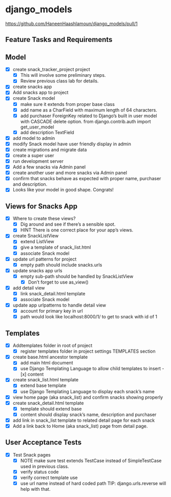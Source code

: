 # django_models

https://github.com/HaneenHaashlamoun/django_models/pull/1

## Feature Tasks and Requirements
## Model
- [x] create snack_tracker_project project
    - [x] This will involve some preliminary steps.
    - [x] Review previous class lab for details.
- [x] create snacks app
- [x] Add snacks app to project
- [x] create Snack model
    - [x] make sure it extends from proper base class
    - [x] add name as a CharField with maximum length of 64 characters.
    - [x] add purchaser ForeignKey related to Django’s built in user model with CASCADE delete option.
        from django.contrib.auth import get_user_model
    - [x] add description TextField

- [x] add model to admin
- [x] modify Snack model have user friendly display in admin
- [x] create migrations and migrate data
- [x] create a super user
- [x] run development server
- [x] Add a few snacks via Admin panel
- [x] create another user and more snacks via Admin panel
- [x] confirm that snacks behave as expected with proper name, purchaser and description.
- [x] Looks like your model in good shape. Congrats!

## Views for Snacks App
- [x] Where to create these views?
    - [x] Dig around and see if there’s a sensible spot.
    - [x] HINT There is one correct place for your app’s views.
- [x] create SnackListView
    - [x] extend ListView
    - [x] give a template of snack_list.html
    - [x] associate Snack model
- [x] update url patterns for project
    - [x] empty path should include snacks.urls
- [x] update snacks app urls
    - [x] empty sub-path should be handled by SnackListView
        - [x] Don’t forget to use as_view()
- [x] add detail view
    - [x] link snack_detail.html template
    - [x] associate Snack model
- [x] update app urlpatterns to handle detail view
    - [x] account for primary key in url
    - [x] path would look like localhost:8000/1/ to get to snack with id of 1

## Templates
- [x] Addtemplates folder in root of project
    - [x] register templates folder in project settings TEMPLATES section
- [x] create base.html ancestor template
    - [x] add main html document
    - [x] use Django Templating Language to allow child templates to insert - [x] content
- [x] create snack_list.html template
   - [x] extend base template
   - [x] use Django Templating Language to display each snack’s name
- [x] view home page (aka snack_list) and confirm snacks showing properly
- [x] create snack_detail.html template
    - [x] template should extend base
    - [x] content should display snack’s name, description and purchaser
- [x] add link in snack_list template to related detail page for each snack
- [x] Add a link back to Home (aka snack_list) page from detail page.

## User Acceptance Tests
- [x] Test Snack pages
    - [x] NOTE make sure test extends TestCase instead of SimpleTestCase used in previous class.
    - [x] verify status code
    - [x] verify correct template use
    - [x] use url name instead of hard coded path
        TIP: django.urls.reverse will help with that.